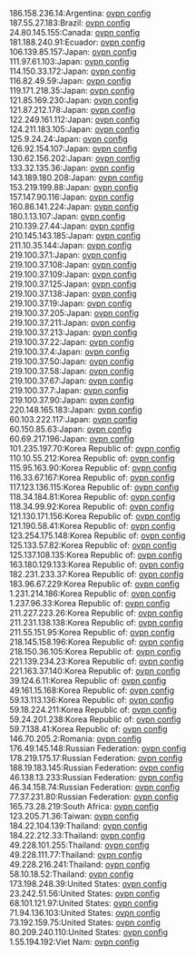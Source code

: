 186.158.236.14:Argentina: [ovpn config](vpn/186_158_236_14.ovpn)  
187.55.27.183:Brazil: [ovpn config](vpn/187_55_27_183.ovpn)  
24.80.145.155:Canada: [ovpn config](vpn/24_80_145_155.ovpn)  
181.188.240.91:Ecuador: [ovpn config](vpn/181_188_240_91.ovpn)  
106.139.85.157:Japan: [ovpn config](vpn/106_139_85_157.ovpn)  
111.97.61.103:Japan: [ovpn config](vpn/111_97_61_103.ovpn)  
114.150.33.172:Japan: [ovpn config](vpn/114_150_33_172.ovpn)  
116.82.49.59:Japan: [ovpn config](vpn/116_82_49_59.ovpn)  
119.171.218.35:Japan: [ovpn config](vpn/119_171_218_35.ovpn)  
121.85.169.230:Japan: [ovpn config](vpn/121_85_169_230.ovpn)  
121.87.212.178:Japan: [ovpn config](vpn/121_87_212_178.ovpn)  
122.249.161.112:Japan: [ovpn config](vpn/122_249_161_112.ovpn)  
124.211.183.105:Japan: [ovpn config](vpn/124_211_183_105.ovpn)  
125.9.24.24:Japan: [ovpn config](vpn/125_9_24_24.ovpn)  
126.92.154.107:Japan: [ovpn config](vpn/126_92_154_107.ovpn)  
130.62.156.202:Japan: [ovpn config](vpn/130_62_156_202.ovpn)  
133.32.135.36:Japan: [ovpn config](vpn/133_32_135_36.ovpn)  
143.189.180.208:Japan: [ovpn config](vpn/143_189_180_208.ovpn)  
153.219.199.88:Japan: [ovpn config](vpn/153_219_199_88.ovpn)  
157.147.90.116:Japan: [ovpn config](vpn/157_147_90_116.ovpn)  
160.86.141.224:Japan: [ovpn config](vpn/160_86_141_224.ovpn)  
180.1.13.107:Japan: [ovpn config](vpn/180_1_13_107.ovpn)  
210.139.27.44:Japan: [ovpn config](vpn/210_139_27_44.ovpn)  
210.145.143.185:Japan: [ovpn config](vpn/210_145_143_185.ovpn)  
211.10.35.144:Japan: [ovpn config](vpn/211_10_35_144.ovpn)  
219.100.37.1:Japan: [ovpn config](vpn/219_100_37_1.ovpn)  
219.100.37.108:Japan: [ovpn config](vpn/219_100_37_108.ovpn)  
219.100.37.109:Japan: [ovpn config](vpn/219_100_37_109.ovpn)  
219.100.37.125:Japan: [ovpn config](vpn/219_100_37_125.ovpn)  
219.100.37.138:Japan: [ovpn config](vpn/219_100_37_138.ovpn)  
219.100.37.19:Japan: [ovpn config](vpn/219_100_37_19.ovpn)  
219.100.37.205:Japan: [ovpn config](vpn/219_100_37_205.ovpn)  
219.100.37.211:Japan: [ovpn config](vpn/219_100_37_211.ovpn)  
219.100.37.213:Japan: [ovpn config](vpn/219_100_37_213.ovpn)  
219.100.37.22:Japan: [ovpn config](vpn/219_100_37_22.ovpn)  
219.100.37.4:Japan: [ovpn config](vpn/219_100_37_4.ovpn)  
219.100.37.50:Japan: [ovpn config](vpn/219_100_37_50.ovpn)  
219.100.37.58:Japan: [ovpn config](vpn/219_100_37_58.ovpn)  
219.100.37.67:Japan: [ovpn config](vpn/219_100_37_67.ovpn)  
219.100.37.7:Japan: [ovpn config](vpn/219_100_37_7.ovpn)  
219.100.37.90:Japan: [ovpn config](vpn/219_100_37_90.ovpn)  
220.148.165.183:Japan: [ovpn config](vpn/220_148_165_183.ovpn)  
60.103.222.117:Japan: [ovpn config](vpn/60_103_222_117.ovpn)  
60.150.85.63:Japan: [ovpn config](vpn/60_150_85_63.ovpn)  
60.69.217.196:Japan: [ovpn config](vpn/60_69_217_196.ovpn)  
101.235.197.70:Korea Republic of: [ovpn config](vpn/101_235_197_70.ovpn)  
110.10.55.212:Korea Republic of: [ovpn config](vpn/110_10_55_212.ovpn)  
115.95.163.90:Korea Republic of: [ovpn config](vpn/115_95_163_90.ovpn)  
116.33.67.167:Korea Republic of: [ovpn config](vpn/116_33_67_167.ovpn)  
117.123.136.115:Korea Republic of: [ovpn config](vpn/117_123_136_115.ovpn)  
118.34.184.81:Korea Republic of: [ovpn config](vpn/118_34_184_81.ovpn)  
118.34.99.92:Korea Republic of: [ovpn config](vpn/118_34_99_92.ovpn)  
121.130.171.156:Korea Republic of: [ovpn config](vpn/121_130_171_156.ovpn)  
121.190.58.41:Korea Republic of: [ovpn config](vpn/121_190_58_41.ovpn)  
123.254.175.148:Korea Republic of: [ovpn config](vpn/123_254_175_148.ovpn)  
125.133.57.82:Korea Republic of: [ovpn config](vpn/125_133_57_82.ovpn)  
125.137.108.135:Korea Republic of: [ovpn config](vpn/125_137_108_135.ovpn)  
163.180.129.133:Korea Republic of: [ovpn config](vpn/163_180_129_133.ovpn)  
182.231.233.37:Korea Republic of: [ovpn config](vpn/182_231_233_37.ovpn)  
183.96.67.229:Korea Republic of: [ovpn config](vpn/183_96_67_229.ovpn)  
1.231.214.186:Korea Republic of: [ovpn config](vpn/1_231_214_186.ovpn)  
1.237.96.33:Korea Republic of: [ovpn config](vpn/1_237_96_33.ovpn)  
211.227.223.26:Korea Republic of: [ovpn config](vpn/211_227_223_26.ovpn)  
211.231.138.138:Korea Republic of: [ovpn config](vpn/211_231_138_138.ovpn)  
211.55.151.95:Korea Republic of: [ovpn config](vpn/211_55_151_95.ovpn)  
218.145.158.196:Korea Republic of: [ovpn config](vpn/218_145_158_196.ovpn)  
218.150.36.105:Korea Republic of: [ovpn config](vpn/218_150_36_105.ovpn)  
221.139.234.23:Korea Republic of: [ovpn config](vpn/221_139_234_23.ovpn)  
221.163.37.140:Korea Republic of: [ovpn config](vpn/221_163_37_140.ovpn)  
39.124.6.11:Korea Republic of: [ovpn config](vpn/39_124_6_11.ovpn)  
49.161.15.168:Korea Republic of: [ovpn config](vpn/49_161_15_168.ovpn)  
59.13.113.136:Korea Republic of: [ovpn config](vpn/59_13_113_136.ovpn)  
59.18.224.211:Korea Republic of: [ovpn config](vpn/59_18_224_211.ovpn)  
59.24.201.238:Korea Republic of: [ovpn config](vpn/59_24_201_238.ovpn)  
59.7.138.41:Korea Republic of: [ovpn config](vpn/59_7_138_41.ovpn)  
146.70.205.2:Romania: [ovpn config](vpn/146_70_205_2.ovpn)  
176.49.145.148:Russian Federation: [ovpn config](vpn/176_49_145_148.ovpn)  
178.219.175.17:Russian Federation: [ovpn config](vpn/178_219_175_17.ovpn)  
188.19.183.145:Russian Federation: [ovpn config](vpn/188_19_183_145.ovpn)  
46.138.13.233:Russian Federation: [ovpn config](vpn/46_138_13_233.ovpn)  
46.34.158.74:Russian Federation: [ovpn config](vpn/46_34_158_74.ovpn)  
77.37.231.80:Russian Federation: [ovpn config](vpn/77_37_231_80.ovpn)  
165.73.28.219:South Africa: [ovpn config](vpn/165_73_28_219.ovpn)  
123.205.71.36:Taiwan: [ovpn config](vpn/123_205_71_36.ovpn)  
184.22.104.139:Thailand: [ovpn config](vpn/184_22_104_139.ovpn)  
184.22.212.33:Thailand: [ovpn config](vpn/184_22_212_33.ovpn)  
49.228.101.255:Thailand: [ovpn config](vpn/49_228_101_255.ovpn)  
49.228.111.77:Thailand: [ovpn config](vpn/49_228_111_77.ovpn)  
49.228.216.241:Thailand: [ovpn config](vpn/49_228_216_241.ovpn)  
58.10.18.52:Thailand: [ovpn config](vpn/58_10_18_52.ovpn)  
173.198.248.39:United States: [ovpn config](vpn/173_198_248_39.ovpn)  
23.242.51.56:United States: [ovpn config](vpn/23_242_51_56.ovpn)  
68.101.121.97:United States: [ovpn config](vpn/68_101_121_97.ovpn)  
71.94.136.103:United States: [ovpn config](vpn/71_94_136_103.ovpn)  
73.192.159.75:United States: [ovpn config](vpn/73_192_159_75.ovpn)  
80.209.240.110:United States: [ovpn config](vpn/80_209_240_110.ovpn)  
1.55.194.192:Viet Nam: [ovpn config](vpn/1_55_194_192.ovpn)  
